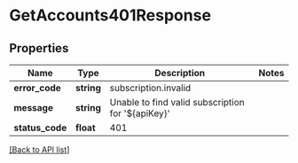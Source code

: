 # GetAccounts401Response

## Properties

Name | Type | Description | Notes
------------ | ------------- | ------------- | -------------
**error_code** | **string** | subscription.invalid |
**message** | **string** | Unable to find valid subscription for &#39;${apiKey}&#39; |
**status_code** | **float** | 401 |

[[Back to API list]](../../README.md#api-endpoints)
